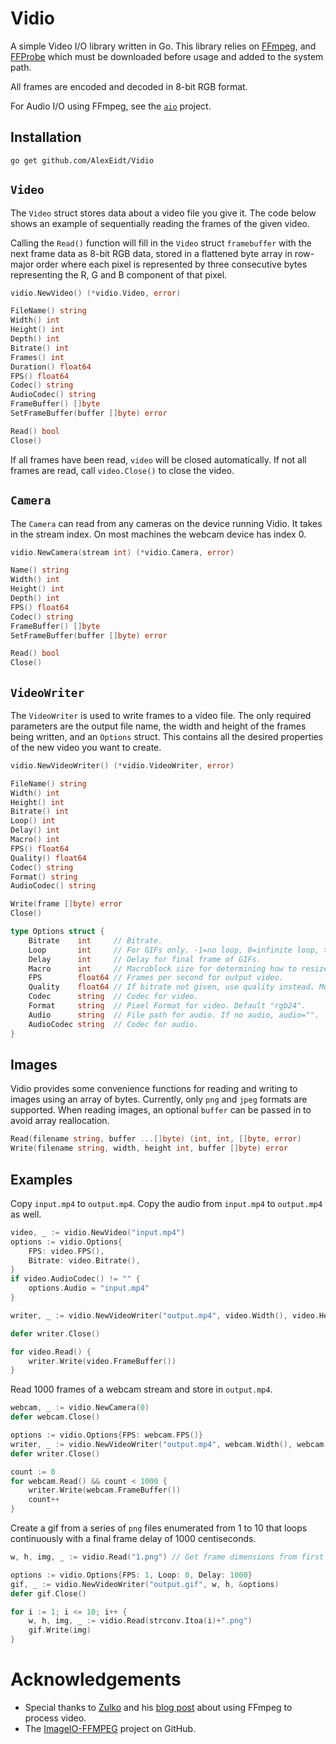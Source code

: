 # Vidio

A simple Video I/O library written in Go. This library relies on [FFmpeg](https://www.ffmpeg.org/), and [FFProbe](https://www.ffmpeg.org/) which must be downloaded before usage and added to the system path.

All frames are encoded and decoded in 8-bit RGB format.

For Audio I/O using FFmpeg, see the [`aio`](https://github.com/AlexEidt/aio) project.

## Installation

```
go get github.com/AlexEidt/Vidio
```

## `Video`

The `Video` struct stores data about a video file you give it. The code below shows an example of sequentially reading the frames of the given video.

Calling the `Read()` function will fill in the `Video` struct `framebuffer` with the next frame data as 8-bit RGB data, stored in a flattened byte array in row-major order where each pixel is represented by three consecutive bytes representing the R, G and B component of that pixel.

```go
vidio.NewVideo() (*vidio.Video, error)

FileName() string
Width() int
Height() int
Depth() int
Bitrate() int
Frames() int
Duration() float64
FPS() float64
Codec() string
AudioCodec() string
FrameBuffer() []byte
SetFrameBuffer(buffer []byte) error

Read() bool
Close()
```

If all frames have been read, `video` will be closed automatically. If not all frames are read, call `video.Close()` to close the video.

## `Camera`

The `Camera` can read from any cameras on the device running Vidio. It takes in the stream index. On most machines the webcam device has index 0.

```go
vidio.NewCamera(stream int) (*vidio.Camera, error)

Name() string
Width() int
Height() int
Depth() int
FPS() float64
Codec() string
FrameBuffer() []byte
SetFrameBuffer(buffer []byte) error

Read() bool
Close()
```

## `VideoWriter`

The `VideoWriter` is used to write frames to a video file. The only required parameters are the output file name, the width and height of the frames being written, and an `Options` struct. This contains all the desired properties of the new video you want to create.

```go
vidio.NewVideoWriter() (*vidio.VideoWriter, error)

FileName() string
Width() int
Height() int
Bitrate() int
Loop() int
Delay() int
Macro() int
FPS() float64
Quality() float64
Codec() string
Format() string
AudioCodec() string

Write(frame []byte) error
Close()
```

```go
type Options struct {
	Bitrate    int     // Bitrate.
	Loop       int     // For GIFs only. -1=no loop, 0=infinite loop, >0=number of loops.
	Delay      int     // Delay for final frame of GIFs.
	Macro      int     // Macroblock size for determining how to resize frames for codecs.
	FPS        float64 // Frames per second for output video.
	Quality    float64 // If bitrate not given, use quality instead. Must be between 0 and 1. 0:best, 1:worst.
	Codec      string  // Codec for video.
	Format     string  // Pixel Format for video. Default "rgb24".
	Audio      string  // File path for audio. If no audio, audio="".
	AudioCodec string  // Codec for audio.
}
```

## Images

Vidio provides some convenience functions for reading and writing to images using an array of bytes. Currently, only `png` and `jpeg` formats are supported. When reading images, an optional `buffer` can be passed in to avoid array reallocation.

```go
Read(filename string, buffer ...[]byte) (int, int, []byte, error)
Write(filename string, width, height int, buffer []byte) error
```

## Examples

Copy `input.mp4` to `output.mp4`. Copy the audio from `input.mp4` to `output.mp4` as well.

```go
video, _ := vidio.NewVideo("input.mp4")
options := vidio.Options{
	FPS: video.FPS(),
	Bitrate: video.Bitrate(),
}
if video.AudioCodec() != "" {
	options.Audio = "input.mp4"
}

writer, _ := vidio.NewVideoWriter("output.mp4", video.Width(), video.Height(), &options)

defer writer.Close()

for video.Read() {
    writer.Write(video.FrameBuffer())
}
```

Read 1000 frames of a webcam stream and store in `output.mp4`.

```go
webcam, _ := vidio.NewCamera(0)
defer webcam.Close()

options := vidio.Options{FPS: webcam.FPS()}
writer, _ := vidio.NewVideoWriter("output.mp4", webcam.Width(), webcam.Height(), &options)
defer writer.Close()

count := 0
for webcam.Read() && count < 1000 {
	writer.Write(webcam.FrameBuffer())
	count++
}
```

Create a gif from a series of `png` files enumerated from 1 to 10 that loops continuously with a final frame delay of 1000 centiseconds.

```go
w, h, img, _ := vidio.Read("1.png") // Get frame dimensions from first image

options := vidio.Options{FPS: 1, Loop: 0, Delay: 1000}
gif, _ := vidio.NewVideoWriter("output.gif", w, h, &options)
defer gif.Close()

for i := 1; i <= 10; i++ {
	w, h, img, _ := vidio.Read(strconv.Itoa(i)+".png")
	gif.Write(img)
}
```

# Acknowledgements

* Special thanks to [Zulko](http://zulko.github.io/) and his [blog post](http://zulko.github.io/blog/2013/09/27/read-and-write-video-frames-in-python-using-ffmpeg/) about using FFmpeg to process video.
* The [ImageIO-FFMPEG](https://github.com/imageio/imageio-ffmpeg/) project on GitHub.